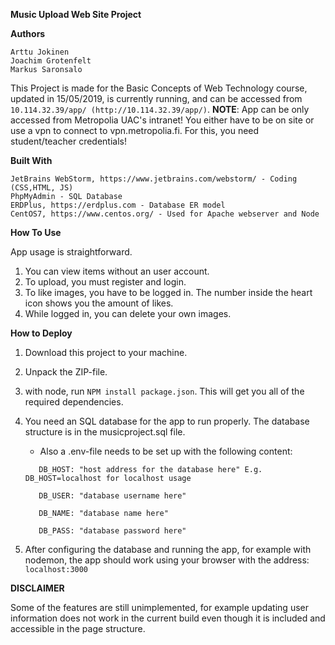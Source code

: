**Music Upload Web Site Project**


**Authors**
```
Arttu Jokinen
Joachim Grotenfelt 
Markus Saronsalo
```
This Project is made for the Basic Concepts of Web Technology course, updated in 15/05/2019, is currently running, and can be accessed from ```10.114.32.39/app/ (http://10.114.32.39/app/)```.
**NOTE**: App can be only accessed from Metropolia UAC's intranet! You either have to be on site or use a vpn to connect to vpn.metropolia.fi. For this, you need student/teacher credentials!

**Built With**
```
JetBrains WebStorm, https://www.jetbrains.com/webstorm/ - Coding (CSS,HTML, JS)
PhpMyAdmin - SQL Database
ERDPlus, https://erdplus.com - Database ER model
CentOS7, https://www.centos.org/ - Used for Apache webserver and Node
```

**How To Use**

App usage is straightforward. 
1. You can view items without an user account.
2. To upload, you must register and login. 
3. To like images, you have to be logged in. The number inside the heart icon shows you the amount of likes.
4. While logged in, you can delete your own images.

**How to Deploy**
 1. Download this project to your machine.
 2. Unpack the ZIP-file.
 3. with node, run ```NPM install package.json```. This will get you all of the required dependencies. 
 4. You need an SQL database for the app to run properly. The database structure is in the musicproject.sql file.
    - Also a .env-file needs to be set up with the following content:
    ```
       DB_HOST: "host address for the database here" E.g. DB_HOST=localhost for localhost usage
       
       DB_USER: "database username here"
       
       DB_NAME: "database name here"
       
       DB_PASS: "database password here"
       ```
       
 5. After configuring the database and running the app, for example with nodemon, the app should work using your browser with the address: ```localhost:3000```

**DISCLAIMER**

Some of the features are still unimplemented, for example updating user information does not work in the current build even though it is included and accessible in the page structure.
